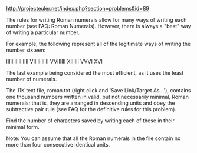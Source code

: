 http://projecteuler.net/index.php?section=problems&id=89

The rules for writing Roman numerals allow for many ways of writing each number (see FAQ: Roman Numerals). However, there is always a "best" way of writing a particular number.

For example, the following represent all of the legitimate ways of writing the number sixteen:

IIIIIIIIIIIIIIII
VIIIIIIIIIII
VVIIIIII
XIIIIII
VVVI
XVI

The last example being considered the most efficient, as it uses the least number of numerals.

The 11K text file, roman.txt (right click and 'Save Link/Target As...'), contains one thousand numbers written in valid, but not necessarily minimal, Roman numerals; that is, they are arranged in descending units and obey the subtractive pair rule (see FAQ for the definitive rules for this problem).

Find the number of characters saved by writing each of these in their minimal form.

Note: You can assume that all the Roman numerals in the file contain no more than four consecutive identical units.


